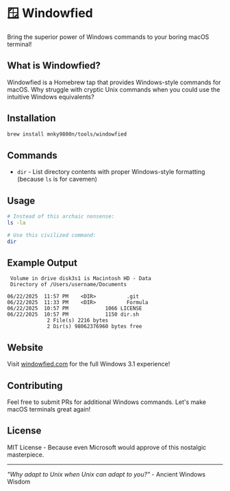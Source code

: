 # 🪟 Windowfied

Bring the superior power of Windows commands to your boring macOS terminal!

## What is Windowfied?

Windowfied is a Homebrew tap that provides Windows-style commands for macOS. Why struggle with cryptic Unix commands when you could use the intuitive Windows equivalents?

## Installation

```bash
brew install mnky9800n/tools/windowfied
```

## Commands

- `dir` - List directory contents with proper Windows-style formatting (because `ls` is for cavemen)

## Usage

```bash
# Instead of this archaic nonsense:
ls -la

# Use this civilized command:
dir
```

## Example Output

```
 Volume in drive disk3s1 is Macintosh HD - Data
 Directory of /Users/username/Documents

06/22/2025  11:57 PM    <DIR>          .git
06/22/2025  11:33 PM    <DIR>          Formula
06/22/2025  10:57 PM            1066 LICENSE
06/22/2025  10:57 PM            1150 dir.sh
             2 File(s) 2216 bytes
             2 Dir(s) 98062376960 bytes free
```

## Website

Visit [windowfied.com](https://mnky9800n.github.io/windowfied) for the full Windows 3.1 experience!

## Contributing

Feel free to submit PRs for additional Windows commands. Let's make macOS terminals great again!

## License

MIT License - Because even Microsoft would approve of this nostalgic masterpiece.

---

*"Why adapt to Unix when Unix can adapt to you?"* - Ancient Windows Wisdom